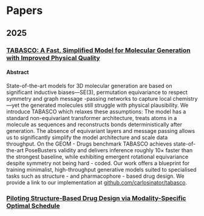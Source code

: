 # Papers

## 2025
### [TABASCO: A Fast, Simplified Model for Molecular Generation with Improved Physical Quality](https://arxiv.org/pdf/2507.00899)

#### Abstract
State-of-the-art models for 3D molecular generation are based on significant inductive biases—SE(3), permutation equivariance to respect symmetry and graph message -passing networks to capture local chemistry—yet the generated molecules still struggle with physical plausibility. We introduce TABASCO which relaxes these assumptions: The model has a standard non-equivariant transformer architecture, treats atoms in a molecule as sequences and reconstructs bonds deterministically after generation. The absence of equivariant layers and message passing allows us to significantly simplify the model architecture and scale data throughput. On the GEOM - Drugs benchmark TABASCO achieves state-of-the-art PoseBusters validity and delivers inference roughly 10× faster than the
strongest baseline, while exhibiting emergent rotational equivariance despite symmetry not being hard - coded. Our work offers a blueprint for training minimalist, high-throughput generative models suited to specialised tasks such as structure - and pharmacophore - based drug design. We provide a link to our implementation at [ github.com/carlosinator/tabasco]( github.com/carlosinator/tabasco).

### [Piloting Structure-Based Drug Design via Modality-Specific Optimal Schedule](https://arxiv.org/pdf/2505.07286)